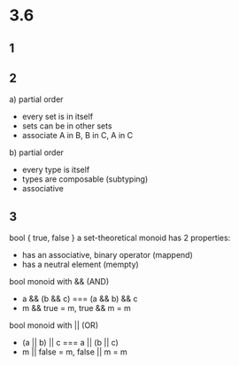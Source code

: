 # 3.6

## 1

## 2

a) partial order
* every set is in itself  
* sets can be in other sets
* associate A in B, B in C, A in C

b) partial order
* every type is itself
* types are composable (subtyping)
* associative

## 3

bool { true, false }
a set-theoretical monoid has 2 properties:
* has an associative, binary operator (mappend)
* has a neutral element (mempty)

bool monoid with && (AND)
* a && (b && c) === (a && b) && c
* m && true = m, true && m = m

bool monoid with || (OR)
* (a || b) || c === a || (b || c)
* m || false = m, false || m = m
